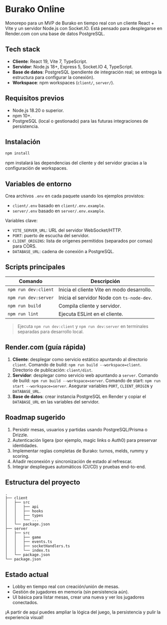 # Burako Online

Monorepo para un MVP de Burako en tiempo real con un cliente React + Vite y un servidor Node.js con Socket.IO. Está pensado para desplegarse en Render.com con una base de datos PostgreSQL.

## Tech stack

- **Cliente**: React 19, Vite 7, TypeScript.
- **Servidor**: Node.js 18+, Express 5, Socket.IO 4, TypeScript.
- **Base de datos**: PostgreSQL (pendiente de integración real; se entrega la estructura para configurar la conexión).
- **Workspace**: npm workspaces (`client/`, `server/`).

## Requisitos previos

- Node.js 18.20 o superior.
- npm 10+.
- PostgreSQL (local o gestionado) para las futuras integraciones de persistencia.

## Instalación

```bash
npm install
```

npm instalará las dependencias del cliente y del servidor gracias a la configuración de workspaces.

## Variables de entorno

Crea archivos `.env` en cada paquete usando los ejemplos provistos:

- `client/.env` basado en `client/.env.example`.
- `server/.env` basado en `server/.env.example`.

Variables clave:

- `VITE_SERVER_URL`: URL del servidor WebSocket/HTTP.
- `PORT`: puerto de escucha del servidor.
- `CLIENT_ORIGINS`: lista de orígenes permitidos (separados por comas) para CORS.
- `DATABASE_URL`: cadena de conexión a PostgreSQL.

## Scripts principales

| Comando              | Descripción                                |
| -------------------- | ------------------------------------------ |
| `npm run dev:client` | Inicia el cliente Vite en modo desarrollo. |
| `npm run dev:server` | Inicia el servidor Node con `ts-node-dev`. |
| `npm run build`      | Compila cliente y servidor.                |
| `npm run lint`       | Ejecuta ESLint en el cliente.              |

> Ejecuta `npm run dev:client` y `npm run dev:server` en terminales separadas para desarrollo local.

## Render.com (guía rápida)

1. **Cliente**: desplegar como servicio estático apuntando al directorio `client`. Comando de build: `npm run build --workspace=client`. Directorio de publicación: `client/dist`.
2. **Servidor**: desplegar como servicio web apuntando a `server`. Comando de build: `npm run build --workspace=server`. Comando de start: `npm run start --workspace=server`. Asegurar variables `PORT`, `CLIENT_ORIGIN` y `DATABASE_URL`.
3. **Base de datos**: crear instancia PostgreSQL en Render y copiar el `DATABASE_URL` en las variables del servidor.

## Roadmap sugerido

1. Persistir mesas, usuarios y partidas usando PostgreSQL/Prisma o Drizzle.
2. Autenticación ligera (por ejemplo, magic links o Auth0) para preservar identidades.
3. Implementar reglas completas de Burako: turnos, melds, rummy y scoring.
4. Añadir reconexión y sincronización de estado al refrescar.
5. Integrar despliegues automáticos (CI/CD) y pruebas end-to-end.

## Estructura del proyecto

```
.
├── client
│   ├── src
│   │   ├── api
│   │   ├── hooks
│   │   ├── types
│   │   └── ...
│   └── package.json
├── server
│   ├── src
│   │   ├── game
│   │   ├── events.ts
│   │   ├── socketHandlers.ts
│   │   └── index.ts
│   └── package.json
└── package.json
```

## Estado actual

- Lobby en tiempo real con creación/unión de mesas.
- Gestión de jugadores en memoria (sin persistencia aún).
- UI básica para listar mesas, crear una nueva y ver los jugadores conectados.

¡A partir de aquí puedes ampliar la lógica del juego, la persistencia y pulir la experiencia visual!
